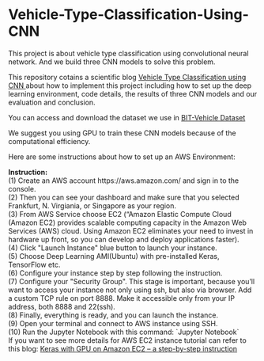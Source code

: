 # Vehicle-Type-Classification-Using-CNN
<p>This project is about vehicle type classification using convolutional neural network. And we build three CNN models to solve this problem.</p>
<p>This repository cotains a scientific blog <a href="./Vehicle-Type-Classification-using-CNN.ipynb">Vehicle Type Classification using CNN </a>about how to implement this project including how to set up the deep learning environment, code details, the results of three CNN models and our evaluation and conclusion.</p>
<p>You can access and download the dataset we use in <a href="http://iitlab.bit.edu.cn/mcislab/vehicledb/" target="_blank">BIT-Vehicle Dataset</a></p>
<p>We suggest you using GPU to train these CNN models because of the computational efficiency.</p>
<p>Here are some instructions about how to set up an AWS Environment:</p>
<b>Instruction:</b><br>
(1) Create an AWS account https://aws.amazon.com/ and sign in to the console.<br>
(2) Then you can see your dashboard and make sure that you selected Frankfurt, N. Virgiania, or Singapore as your region.<br>
(3) From AWS Service choose EC2 (“Amazon Elastic Compute Cloud (Amazon EC2) provides scalable computing capacity in the Amazon Web Services (AWS) cloud. Using Amazon EC2 eliminates your need to invest in hardware up front, so you can develop and deploy applications faster).<br>
(4) Click "Launch Instance" blue button to launch your instance.<br>
(5) Choose Deep Learning AMI(Ubuntu) with pre-installed Keras, TensorFlow etc.<br>
(6) Configure your instance step by step following the instruction.<br>
(7) Configure your "Security Group". This stage is important, because you’ll want to access your instance not only using ssh, but also via browser. Add a custom TCP rule on port 8888. Make it accessible only from your IP address, both 8888 and 22(ssh).<br>
(8) Finally, everything is ready, and you can launch the instance.<br>
(9) Open your terminal and connect to AWS instance using SSH.<br>
(10) Run the Jupyter Notebook with this command:  `Jupyter Notebook`<br>
If you want to see more details for AWS EC2 instance tutorial can refer to this blog: <a href="https://hackernoon.com/keras-with-gpu-on-amazon-ec2-a-step-by-step-instruction-4f90364e49ac" target = "_blank">Keras with GPU on Amazon EC2 – a step-by-step instruction</a>
